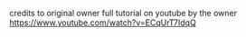 credits to original owner full tutorial on youtube by the owner  https://www.youtube.com/watch?v=ECqUrT7IdqQ
